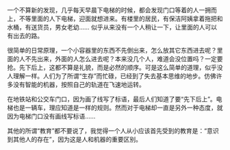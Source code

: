 <span>一个不算新的发现，几乎每天早晨下电梯的时候，都会发现门口等着的人一拥而上，不等里面的人下电梯，迎面就想进来。有楼里的居民，有保洁阿姨拿着拖把和水桶，有送货员</span><span>，</span>男女老<span>幼</span><span>……</span> <span>似乎从来没有一个人稍让一下，让里面的人可以有出去的路。</span>

<span>很简单的</span>日常<span>原理，</span>一个小容器里的东西不先倒出来<span>，</span>怎么放其它东西进去呢<span>？里面的人不先出来，外面的人怎么进去呢？本来没几个人，难道会没位置吗？一定要抢。先下后上，这都不算是礼貌，而是必然的顺序。可是这么简单的道理，似乎没人理解一样。人们为了所谓</span><span>“</span><span>生存</span><span>”</span><span>而忙碌，已经到了失去基本思维的地步。仿佛许多没有</span>智能的<span>机器，按照自己的轨道在飞速地运转。</span>

<span>在地铁站和公交车门口，因为画了线写了标语，最后人们知道了要</span><span>“</span><span>先下后上</span><span>”</span><span>。电梯也是一辆车，理应知道是一样的规则。然而对于电梯却一直是另外一种态度，就因为电梯门口没有画线写标语</span><span>……</span>

<span>其他的所谓</span><span>“</span><span>教育</span><span>”</span><span>都不要说了，我觉得一个人从小应该首先受到的教育是：</span><span>“</span><span>意识到其他人的存在</span><span>”</span><span>，因为这是人和机器的重要区别。</span>
